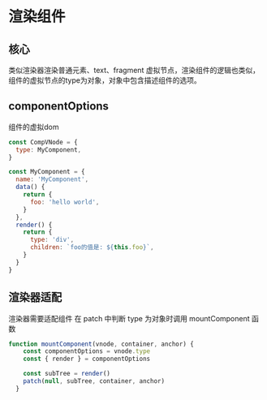 # 渲染组件

## 核心

类似渲染器渲染普通元素、text、fragment 虚拟节点，渲染组件的逻辑也类似，组件的虚拟节点的type为对象，对象中包含描述组件的选项。

## componentOptions

组件的虚拟dom
```js
const CompVNode = {
  type: MyComponent,
}

const MyComponent = {
  name: 'MyComponent',
  data() {
    return {
      foo: 'hello world',
    }
  },
  render() {
    return {
      type: 'div',
      children: `foo的值是: ${this.foo}`,
    }
  }
}
```

## 渲染器适配

渲染器需要适配组件 在 patch 中判断 type 为对象时调用 mountComponent 函数

```js
function mountComponent(vnode, container, anchor) {
    const componentOptions = vnode.type
    const { render } = componentOptions

    const subTree = render()
    patch(null, subTree, container, anchor)
  }
```

